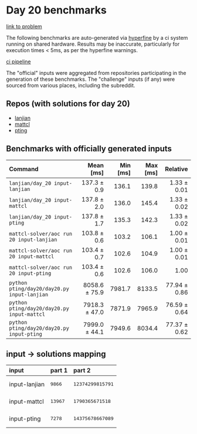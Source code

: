 # Day 20 benchmarks

[link to problem](http://adventofcode.com/2022/day/20)

The following benchmarks are auto-generated via [hyperfine](https://github.com/sharkdp/hyperfine) by a ci system running on shared hardware. Results may be inaccurate, particularly for execution times < 5ms, as per the hyperfine warnings.

[ci pipeline](http://ci.papercode.net:8080/teams/aoc2022/pipelines/aoc-compare-2022)

The "official" inputs were aggregated from repositories participating in the generation of these benchmarks. The "challenge" inputs (if any) were sourced from various places, including the subreddit.

## Repos (with solutions for day 20)


- [lanjian](https://github.com/LanJian/aoc-2022)
- [mattcl](https://github.com/mattcl/aoc2022)
- [pting](https://github.com/pting/aoc2022)

## Benchmarks with officially generated inputs
| Command | Mean [ms] | Min [ms] | Max [ms] | Relative |
|:---|---:|---:|---:|---:|
| `lanjian/day_20 input-lanjian` | 137.3 ± 0.9 | 136.1 | 139.8 | 1.33 ± 0.01 |
| `lanjian/day_20 input-mattcl` | 137.8 ± 2.0 | 136.0 | 145.4 | 1.33 ± 0.02 |
| `lanjian/day_20 input-pting` | 137.8 ± 1.7 | 135.3 | 142.3 | 1.33 ± 0.02 |
| `mattcl-solver/aoc run 20 input-lanjian` | 103.8 ± 0.6 | 103.2 | 106.1 | 1.00 ± 0.01 |
| `mattcl-solver/aoc run 20 input-mattcl` | 103.4 ± 0.7 | 102.6 | 104.9 | 1.00 ± 0.01 |
| `mattcl-solver/aoc run 20 input-pting` | 103.4 ± 0.6 | 102.6 | 106.0 | 1.00 |
| `python pting/day20/day20.py input-lanjian` | 8058.6 ± 75.9 | 7981.7 | 8133.5 | 77.94 ± 0.86 |
| `python pting/day20/day20.py input-mattcl` | 7918.3 ± 47.0 | 7871.9 | 7965.9 | 76.59 ± 0.64 |
| `python pting/day20/day20.py input-pting` | 7999.0 ± 44.1 | 7949.6 | 8034.4 | 77.37 ± 0.62 |

## input -> solutions mapping
|input|part 1|part 2|
|:---|:---|:---|
|input-lanjian|<pre>9866</pre>|<pre>12374299815791</pre>|
|input-mattcl|<pre>13967</pre>|<pre>1790365671518</pre>|
|input-pting|<pre>7278</pre>|<pre>14375678667089</pre>|
